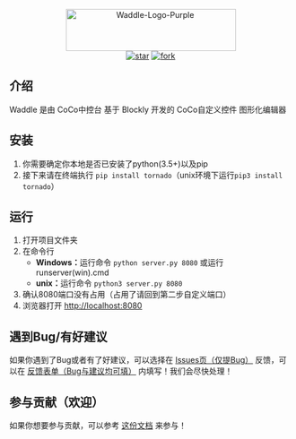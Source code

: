 <p align="center">
    <a href="https://www.yuque.com/appcraft/waddle/index">
        <img alt="Waddle-Logo-Purple" src="https://gitee.com/coco-ag/coco-waddle/raw/master/static/img/purple-logo.png" height="75" width="303"/>
    </a>
    <br>
    <a href='https://gitee.com/coco-ag/coco-waddle/stargazers'><img src='https://gitee.com/coco-ag/coco-waddle/badge/star.svg?theme=white' alt='star'></img></a>
    <a href='https://gitee.com/coco-ag/coco-waddle/members'><img src='https://gitee.com/coco-ag/coco-waddle/badge/fork.svg?theme=white' alt='fork'></img></a>
</p>

## 介绍
Waddle 是由 CoCo中控台 基于 Blockly 开发的 CoCo自定义控件 图形化编辑器

## 安装
1.  你需要确定你本地是否已安装了python(3.5+)以及pip
2.  接下来请在终端执行 `pip install tornado`（unix环境下运行`pip3 install tornado`）

## 运行
1.  打开项目文件夹
2.  在命令行
    - <b>Windows：</b>运行命令 `python server.py 8080` 或运行 runserver(win).cmd
    - <b>unix：</b>运行命令 `python3 server.py 8080`
3.  确认8080端口没有占用（占用了请回到第二步自定义端口）
4.  浏览器打开 [http://localhost:8080](http://localhost:8080)

## 遇到Bug/有好建议
如果你遇到了Bug或者有了好建议，可以选择在 [Issues页（仅提Bug）](https://gitee.com/coco-ag/coco-waddle/issues) 反馈，可以在 [反馈表单（Bug与建议均可填）](https://www.yuque.com/forms/share/21daa75d-9aac-4887-8eb9-77dd20e658ec) 内填写！我们会尽快处理！

## 参与贡献（欢迎）
如果你想要参与贡献，可以参考 [这份文档](https://www.yuque.com/appcraft/waddle/stc36x) 来参与！
